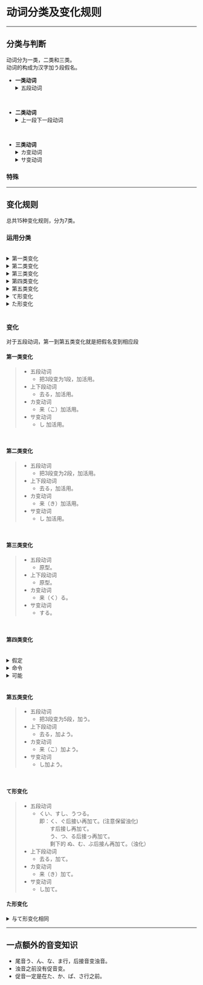 # 动词分类及变化规则
***

## 分类与判断
动词分为一类，二类和三类。  
动词的构成为汉字加う段假名。

* **一类动词**
    <details>
    <summary>五段动词</summary>
    <br>
    1.全部以う结尾的动词  
    2.以る结尾且汉字尾音不为る段的上下段的动词
    <br>
    </details>
  
</br>

* **二类动词**
    <details>
    <summary>上一段下一段动词</summary>
    <br>
    1.以る结尾且汉字尾音为る段的上下段的动词
    <br>
    </details>

</br>

* **三类动词**
    <details>
    <summary>カ变动词</summary>
    来（く）る
    </details>
    <details>
    <summary>サ变动词</summary>
    する
    </details>

### 特殊

***
## 变化规则
总共15种变化规则，分为7类。
### 运用分类
<br>
<details>
  <summary>第一类变化</summary>
  <br>
  <li>否定</li>
  <li>被动</li>
  <li>使役</li>
  <br>
</details>
<details>
  <summary>第二类变化</summary>
  <br>
  <li>接有变化的字（如尊敬）</li>
  <br>
</details>
<details>
  <summary>第三类变化</summary>
  <br>
  <li>接无变化的字</li>
  <br>
</details>
<details>
  <summary>第四类变化</summary>
  <br>
  <li>命令</li>
  <li>假定（ば）</li>
  <li>可能</li>
  <br>
</details>
<details>
  <summary>第五类变化</summary>
  <br>
  <li>意念</li>
  <br>
</details>
<details>
  <summary>て形变化</summary>
  <br>
  <li>连续的动作</li>
  <li>中止</li>
  <li>动词て加辅助动词</li>
  <br>
</details>
<details>
  <summary>た形变化</summary>
  <br>
  <li>动作（无先后次序）</li>
  <li>假定（たり/たら）</li>
  <li>过去</li>
  <br>
</details>
<br>

### 变化
对于五段动词，第一到第五类变化就是把假名变到相应段

#### 第一类变化
>  - 五段动词
>    - 把3段变为1段，加活用。
>  - 上下段动词
>    - 去る，加活用。
>  - カ变动词
>    - 来（こ）加活用。
>  - サ变动词
>    - し 加活用。

<br>

#### 第二类变化
>  - 五段动词
>    - 把3段变为2段，加活用。
>  - 上下段动词
>    - 去る，加活用。
>  - カ变动词
>    - 来（き）加活用。
>  - サ变动词
>    - し 加活用。

<br>

#### 第三类变化
>  - 五段动词
>    - 原型。
>  - 上下段动词
>    - 原型。
>  - カ变动词
>    - 来（く）る。
>  - サ变动词
>    - する。

<br>

#### 第四类变化
<br>
    <details>
    <summary>假定</summary>
    <br>
    <details>
      <summary>五段动词</summary>
      <br>
      <li>把3段变为4段，加ば。</li>
      <br>
      </details>
      <details>
      <summary>上下段动词</summary>
      <br>
      <li>去る，加れば</li>
      <br>
      </details>
      <details>
      <summary>カ变动词</summary>
      <br>
      <li>
      来（く）加れば。
      </li>
      <br>
      </details>
      <details>
      <summary>サ变动词</summary>
      <br>
      <li>す加れば</li>
      <br>
      </details>
      <br>
    </details>
    <details>
    <summary>命令</summary>
    <br>
    <details>
      <summary>五段动词</summary>
      <br>
      <li>把3段变为4段，不加。</li>
      <br>
      </details>
      <details>
      <summary>上下段动词</summary>
      <br>
      <li>去る，加ろ</li>
      <br>
      </details>
      <details>
      <summary>カ变动词</summary>
      <br>
      <li>
      来（こ）加い。
      </li>
      <br>
      </details>
      <details>
      <summary>サ变动词</summary>
      <br>
      <li>し加ろ</li>
      <br>
      </details>
      <br>
    </details>
    <details>
    <summary>可能</summary>
    <br>
    が接以下
    <details>
      <summary>五段动词</summary>
      <br>
      <li>把3段变为4段，加る。</li>
      <br>
      </details>
      <details>
      <summary>上下段动词</summary>
      <br>
      <li>去る，加られる</li>
      <br>
      </details>
      <details>
      <summary>カ变动词</summary>
      <br>
      <li>
      来（こ）加られる。
      </li>
      <br>
      </details>
      <details>
      <summary>サ变动词</summary>
      <br>
      <li>できる</li>
      <br>
      </details>
      <br>
    </details>
<br>

#### 第五类变化
>  - 五段动词
>    - 把3段变为5段，加う。
>  - 上下段动词
>    - 去る，加よう。
>  - カ变动词
>    - 来（こ）加よう。
>  - サ变动词
>    - し加よう。

<br>

#### て形变化
>  - 五段动词
>    - くい、すし、うつる。<br>即：く、ぐ后接い再加て。(注意保留浊化)<br>&emsp;&emsp;す后接し再加て。<br>&emsp;&emsp;う、つ、る后接っ再加て。<br>&emsp;&emsp;剩下的 ぬ、む、ぶ后接ん再加て。（浊化）
>  - 上下段动词
>    - 去る，加て。
>  - カ变动词
>    - 来（き）加て。
>  - サ变动词
>    - し加て。 

#### た形变化
<details>
<summary>与て形变化相同</summary>
<br>
<ul>
  <li>五段动词</li>
  <ul><li>くい、すし、うつる。<br>即：く、ぐ后接い再加た。(注意保留浊化)<br>&emsp;&emsp;す后接し再加た。<br>&emsp;&emsp;う、つ、る后接っ再加た。<br>&emsp;&emsp;剩下的 ぬ、む、ぶ后接ん再加た。（浊化）</li></ul>
  <li>上下段动词</li><ul><li>去る，加た。</li></ul>
  <li>カ变动词</li><ul><li>来（き）加た。</li></ul>
  <li>サ变动词</li><ul><li>し加た。</li></ul>
</ul>
<br>
</details>





***
## 一点额外的音变知识
* 尾音う、ん、な、ま行，后接音变浊音。
* 浊音之前没有促音变。
* 促音一定是在た、か、ぱ、さ行之前。

